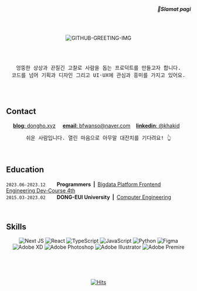 <div align="right">
   <p><strong><i>👋Slamat pagi</i></strong></p>
</div> 
<br /> <br />
<div align="center">
   
   ![GITHUB-GREETING-IMG](https://github.com/khakhiD/boiler-plate-ko/assets/74141521/7b85a136-5244-4ae5-ab9c-91eb25f70842)

   <!--[![Typing SVG](https://readme-typing-svg.demolab.com?font=Reem+Kufi+Fun&weight=700&size=50&duration=2500&pause=1500&color=0477BF&center=true&vCenter=true&width=500&height=60&lines=Annyeong-haseyo!;KhakiD++imnida.)](https://git.io/typing-svg)-->

<br />
<br />
<pre>
엉뚱한 상상과 끈질긴 고찰로 사람을 돕는 프로덕트를 만들고자 합니다.
코드를 넘어 기획과 디자인 그리고 UI·UX에 관심과 흥미를 가지고 있어요.
</pre>
</div>

<br />
<br />

## Contact
   
<div align="center">

<a href="https://www.dongho.xyz/" target="_blank">**blog**: dongho.xyz</a> &nbsp;&nbsp;&nbsp;
<a href="mailto:bfwanso@naver.com" target="_blank">**email**: bfwanso@naver.com</a>&nbsp;&nbsp;&nbsp;
<a href="https://www.linkedin.com/in/khakid/" target="_blank">**linkedin**: @khakid</a>&nbsp;&nbsp;&nbsp;

<pre>
쉬운 사람입니다. 열린 마음으로 아무말 대잔치를 기다려요! 👆
</pre>
</div>

<!-- <div align="center"> -->

<!--
[![Ashutosh's github activity graph](https://github-readme-activity-graph.vercel.app/graph?username=khakhid&theme=tokyo-night&radius=16&bg_color=f7f7f7&area=true&hide_title=true&hide_border=true&point=0477BF)](https://github.com/ashutosh00710/github-readme-activity-graph)
-->
   <br />
<!-- ![Top Langs](https://github-readme-stats.vercel.app/api/top-langs/?username=khakhid&layout=compact&theme=swift) <!--&nbsp;&nbsp;&nbsp;&nbsp;&nbsp;&nbsp;  ![Anurag's github stats](https://github-readme-stats.vercel.app/api?username=khakhid&show_icons=true&theme=swift) -->

   

<!-- </div> -->

## Education

<div align="left">
   
`2023.06-2023.12` &nbsp; <image src="https://avatars.githubusercontent.com/u/88082564?s=200&v=4" height="15px" width="15px"> <b>Programmers &nbsp;|&nbsp; </b><a href="https://school.programmers.co.kr/learn/courses/16623/16623-4%EA%B8%B0-k-digital-training-%EB%B9%85%EB%8D%B0%EC%9D%B4%ED%84%B0-%ED%94%8C%EB%9E%AB%ED%8F%BC-%ED%94%84%EB%A1%A0%ED%8A%B8%EC%97%94%EB%93%9C-%EC%97%94%EC%A7%80%EB%8B%88%EC%96%B4%EB%A7%81">Bigdata Platform Frontend Engineering Dev-Course 4th</a>&nbsp; <br />
`2015.03-2023.02` &nbsp; <image src="https://deu.ac.kr/Upload/www/favicon/2018/1213091943440.ico" height="15px" width="15px"> <b>DONG-EUI University &nbsp;|&nbsp; </b><a href="https://computer.deu.ac.kr/computer/index.do">Computer Engineering</a>&nbsp;
</div>

<br />

## Skills

<div align="center">

![Next JS](https://img.shields.io/badge/Next-black?style=for-the-badge&logo=next.js&logoColor=white) ![React](https://img.shields.io/badge/react-%2320232a.svg?style=for-the-badge&logo=react&logoColor=%2361DAFB) ![TypeScript](https://img.shields.io/badge/typescript-%23007ACC.svg?style=for-the-badge&logo=typescript&logoColor=white) ![JavaScript](https://img.shields.io/badge/javascript-%23323330.svg?style=for-the-badge&logo=javascript&logoColor=%23F7DF1E) ![Python](https://img.shields.io/badge/python-3670A0?style=for-the-badge&logo=python&logoColor=ffdd54) ![Figma](https://img.shields.io/badge/figma-%23F24E1E.svg?style=for-the-badge&logo=figma&logoColor=white)<br />![Adobe XD](https://img.shields.io/badge/Adobe%20XD-470137?style=for-the-badge&logo=Adobe%20XD&logoColor=#FF61F6) ![Adobe Photoshop](https://img.shields.io/badge/adobe%20photoshop-%2331A8FF.svg?style=for-the-badge&logo=adobe%20photoshop&logoColor=white) ![Adobe Illustrator](https://img.shields.io/badge/adobe%20illustrator-%23FF9A00.svg?style=for-the-badge&logo=adobe%20illustrator&logoColor=white) ![Adobe Premire](https://img.shields.io/badge/adobe%20premiere%20pro-%9999FF.svg?style=for-the-badge&logo=adobe%20premiere%20pro&logoColor=white)


</div>


<br /><br /><br />


<div align="center">
   
[![Hits](https://hits.seeyoufarm.com/api/count/incr/badge.svg?url=https%3A%2F%2Fgithub.com%2Fkhakhid%2Fkhakhid&count_bg=%23555555&title_bg=%23048ABF&icon=&icon_color=%23E7E7E7&title=hits&edge_flat=false)](https://hits.seeyoufarm.com)
</div>


</div>
